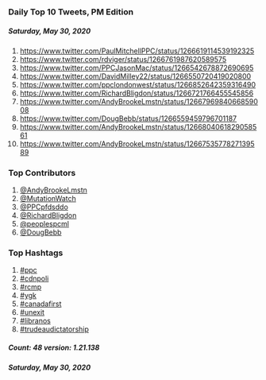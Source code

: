 ### Daily Top 10 Tweets, PM Edition
##### Saturday, May 30, 2020
 1) https://www.twitter.com/PaulMitchellPPC/status/1266619114539192325
 2) https://www.twitter.com/rdviger/status/1266761987620589575
 3) https://www.twitter.com/PPCJasonMac/status/1266542678872690695
 4) https://www.twitter.com/DavidMilley22/status/1266550720419020800
 5) https://www.twitter.com/ppclondonwest/status/1266852642359316490
 6) https://www.twitter.com/RichardBligdon/status/1266721766455545856
 7) https://www.twitter.com/AndyBrookeLmstn/status/1266796984066859008
 8) https://www.twitter.com/DougBebb/status/1266559459796701187
 9) https://www.twitter.com/AndyBrookeLmstn/status/1266804061829058561
10) https://www.twitter.com/AndyBrookeLmstn/status/1266753577827139589

### Top Contributors
  1) [@AndyBrookeLmstn](https://www.twitter.com/AndyBrookeLmstn)
  2) [@MutationWatch](https://www.twitter.com/MutationWatch)
  3) [@PPCpfdsddo](https://www.twitter.com/PPCpfdsddo)
  4) [@RichardBligdon](https://www.twitter.com/RichardBligdon)
  5) [@peoplespcml](https://www.twitter.com/peoplespcml)
  6) [@DougBebb](https://www.twitter.com/DougBebb)


### Top Hashtags

  1) [#ppc](https://www.twitter.com/hashtag/ppc)
  2) [#cdnpoli](https://www.twitter.com/hashtag/cdnpoli)
  3) [#rcmp](https://www.twitter.com/hashtag/rcmp)
  4) [#ygk](https://www.twitter.com/hashtag/ygk)
  5) [#canadafirst](https://www.twitter.com/hashtag/canadafirst)
  6) [#unexit](https://www.twitter.com/hashtag/unexit)
  7) [#libranos](https://www.twitter.com/hashtag/libranos)
  8) [#trudeaudictatorship](https://www.twitter.com/hashtag/trudeaudictatorship)

##### Count: 48	version: 1.21.138
##### Saturday, May 30, 2020

